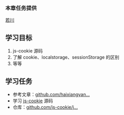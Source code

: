 ### 本章任务提供

[若川](https://juejin.cn/user/1415826704971918 "https://juejin.cn/user/1415826704971918")

## 学习目标

1. js-cookie 源码
2. 了解 cookie、localstorage、sessionStorage 的区别
3. 等等

## 学习任务

* 参考文章：[github.com/haixiangyan…](https://link.juejin.cn?target=https%3A%2F%2Fgithub.com%2Fhaixiangyan%2Fmy-js-cookie "https://link.juejin.cn?target=https%3A%2F%2Fgithub.com%2Fhaixiangyan%2Fmy-js-cookie")
* 学习 [js-cookie](https://link.juejin.cn?target=https%3A%2F%2Fgithub.com%2Fjs-cookie%2Fjs-cookie "https://link.juejin.cn?target=https%3A%2F%2Fgithub.com%2Fjs-cookie%2Fjs-cookie") 源码
* 仓库：[github.com/js-cookie/j…](https://link.juejin.cn?target=https%3A%2F%2Fgithub.com%2Fjs-cookie%2Fjs-cookie "https://link.juejin.cn?target=https%3A%2F%2Fgithub.com%2Fjs-cookie%2Fjs-cookie")
